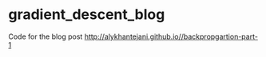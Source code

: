 # gradient_descent_blog
Code for the blog post http://alykhantejani.github.io//backpropgartion-part-1
